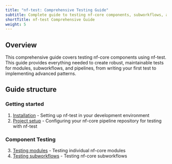 ```yaml
---
title: "nf-test: Comprehensive Testing Guide"
subtitle: Complete guide to testing nf-core components, subworkflows, and pipelines with nf-test
shortTitle: nf-test Comprehensive Guide
weight: 5
---
```


## Overview

This comprehensive guide covers testing nf-core components using nf-test.
This guide provides everything needed to create robust, maintainable tests for modules, subworkflows, and pipelines, from writing your first test to implementing advanced patterns.

## Guide structure

### Getting started

1. [Installation](./components/01_installation.md) - Setting up nf-test in your development environment
2. [Project setup](./components/02_project_setup.md) - Configuring your nf-core pipeline repository for testing with nf-test

### Component Testing

3. [Testing modules](./components/03_testing_modules.md) - Testing individual nf-core modules
4. [Testing subworkflows](./components/04_testing_subworkflows.md) - Testing nf-core subworkflows

<!--
5. [Testing pipelines](./components/05_testing_pipelines.md) - End-to-end pipeline testing
6. [nf-test assertions](./components/06_assertions.md) - Comprehensive assertion patterns and verification techniques

### Data management and integration

7. [Test data management](./components/07_test_data_management.md) - Organizing and managing test datasets
8. [CI/CD integration](./components/08_cicd_integration.md) - Integrating nf-test with continuous integration

### Commands and reference

9. [nf-test commands and integration](./components/09_commands_integration.md) - Essential commands and nf-core integration

### Troubleshooting & Best Practices

10. [FAQ and Debugging](./components/10_faq_debugging.md) - Best practices, common issues, and solutions for nf-test
-->
